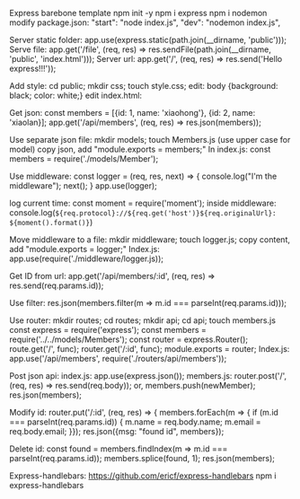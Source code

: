 Express barebone template
npm init -y
npm i express
npm i nodemon
modify package.json:
    "start": "node index.js",
    "dev": "nodemon index.js",

Server static folder:
    app.use(express.static(path.join(__dirname, 'public')));
Serve file:
    app.get('/file', (req, res) => res.sendFile(path.join(__dirname, 'public', 'index.html')));
Server url:
    app.get('/', (req, res) => res.send('Hello express!!!'));

Add style:
    cd public; mkdir css; touch style.css; edit: body {background: black; color: white;}
    edit index.html: <link rel="stylesheet" href="css/style.css">

Get json:
    const members = [{id: 1, name: 'xiaohong'}, {id: 2, name: 'xiaolan}];
    app.get('/api/members', (req, res) => res.json(members));

Use separate json file:
    mkdir models; touch Members.js (use upper case for model)
    copy json, add "module.exports = members;"
    In index.js: const members = require('./models/Member');

Use middleware:
    const logger = (req, res, next) => {
        console.log("I'm the middleware");
        next();
    }
    app.use(logger);

log current time:
    const moment = require('moment');
    inside middleware: console.log(`${req.protocol}://${req.get('host')}${req.originalUrl}: ${moment().format()}`)

Move middleware to a file:
    mkdir middleware; touch logger.js;
    copy content, add "module.exports = logger;"
    Index.js: app.use(require('./middleware/logger.js));

Get ID from url:
    app.get('/api/members/:id', (req, res) => res.send(req.params.id));

Use filter:
    res.json(members.filter(m => m.id === parseInt(req.params.id)));

Use router:
    mkdir routes; cd routes; mkdir api; cd api; touch members.js
    const express = require('express');
    const members = require('../../models/Members');
    const router = express.Router();
    route.get('/', func);
    router.get('/:id', func);
    module.exports = router;
    Index.js: app.use('/api/members', require('./routers/api/members'));

Post json api:
    index.js: app.use(express.json());
    members.js: router.post('/', (req, res) => res.send(req.body));
    or, members.push(newMember); res.json(members);

Modify id:
  router.put('/:id', (req, res) => {
  members.forEach(m => {
    if (m.id === parseInt(req.params.id)) {
      m.name = req.body.name;
      m.email = req.body.email;
    }});
  res.json({msg: "found id", members});

Delete id:
  const found = members.findIndex(m => m.id === parseInt(req.params.id));
  members.splice(found, 1);
  res.json(members);

Express-handlebars:
https://github.com/ericf/express-handlebars
npm i express-handlebars
